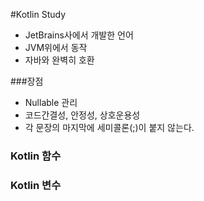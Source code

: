 #Kotlin Study

* JetBrains사에서 개발한 언어
* JVM위에서 동작
* 자바와 완벽히 호환

###장점
* Nullable 관리
* 코드간결성, 안정성, 상호운용성
* 각 문장의 마지막에 세미콜론(;)이 붙지 않는다.

### Kotlin 함수
### Kotlin 변수